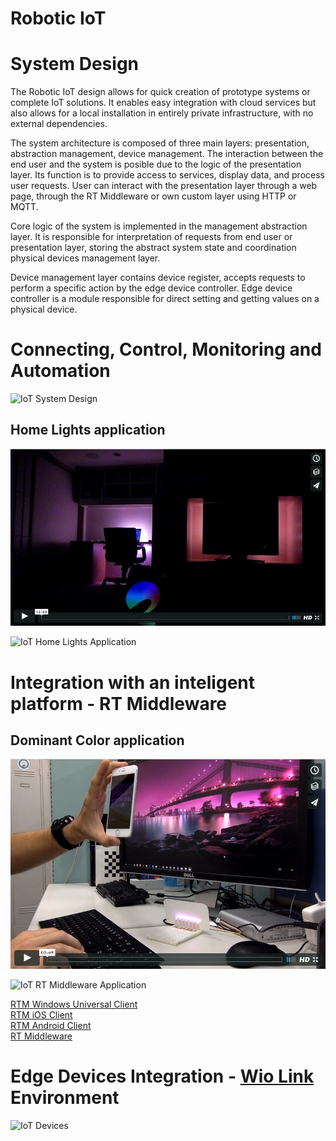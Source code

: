 # Robotic IoT

System Design
===============
The Robotic IoT design allows for quick creation of prototype systems or complete IoT solutions. 
It enables easy integration with cloud services but also allows for a local installation in entirely private infrastructure, 
with no external dependencies.

The system architecture is composed of three main layers: presentation, abstraction management, device management.
The interaction between the end user and the system is posible due to the logic of the presentation layer. Its function is to provide access to services, display data, and process user requests.
User can interact with the presentation layer through a web page, through the RT Middleware or own custom layer using HTTP or MQTT.

Core logic of the system is implemented in the management abstraction layer. It is responsible for interpretation of requests from end user or presentation layer, storing the abstract system state and coordination physical devices management layer.

Device management layer contains device register, accepts requests to perform a specific action by the edge device controller. 
Edge device controller is a module responsible for direct setting and getting values on a physical device.

Connecting, Control, Monitoring and Automation
===============
<img src="https://raw.githubusercontent.com/rachwal/IoT/master/img/IoT_Design.png" alt="IoT System Design"/>
<br/>

Home Lights application
---------------
[![Screenshot](https://raw.githubusercontent.com/rachwal/IoT/master/img/IoT_Home_Lights_screenshot.png)](https://vimeo.com/181041146)

<img src="https://raw.githubusercontent.com/rachwal/IoT/master/img/IoT_Home_Lights.png" alt="IoT Home Lights Application"/>

Integration with an inteligent platform - RT Middleware
===============

Dominant Color application
---------------
[![Screenshot](https://raw.githubusercontent.com/rachwal/IoT/master/img/IoT_RT_Middleware_screenshot.png)](https://vimeo.com/180534024)

<img src="https://raw.githubusercontent.com/rachwal/IoT/master/img/IoT_RT_Middleware.png" alt="IoT RT Middleware Application"/>

[RTM Windows Universal Client](https://github.com/rachwal/RTM-Windows-10-Client)<br/>
[RTM iOS Client](https://github.com/rachwal/RTM-iOS-Client)<br/>
[RTM Android Client](https://github.com/rachwal/RTM-Android-Client)<br/>
[RT Middleware](http://openrtm.org/openrtm/en/content/projects)<br/>



Edge Devices Integration - [Wio Link](https://github.com/Seeed-Studio/Wio_Link) Environment
===============
<img src="https://raw.githubusercontent.com/rachwal/IoT/master/img/IoT_Devices.png" alt="IoT Devices"/>